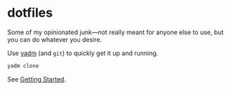 # dotfiles

Some of my opinionated junk—not really meant for anyone else to use, but you can do whatever you desire.

Use [yadm](https://github.com/yadm-dev/yadm) (and `git`) to quickly get it up and running.

```bash
yadm clone
```

See [Getting Started](https://yadm.io/docs/getting_started).
